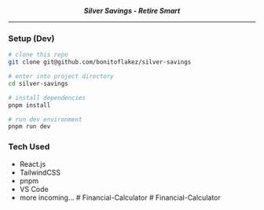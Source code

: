 <div align="center"><em><strong>Silver Savings - Retire Smart</strong></em></div>

---

### Setup (Dev)

```sh
# clone this repo
git clone git@github.com/bonitoflakez/silver-savings

# enter into project directory
cd silver-savings

# install dependencies
pnpm install

# run dev environment
pnpm run dev
```

### Tech Used

- React.js
- TailwindCSS
- pnpm
- VS Code
- more incoming...
#   F i n a n c i a l - C a l c u l a t o r  
 #   F i n a n c i a l - C a l c u l a t o r  
 